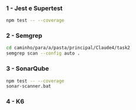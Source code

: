 ### 1 - Jest e Supertest
```bash
npm test -- --coverage
```

### 2 - Semgrep
```bash
cd caminho/para/a/pasta/principal/Claude4/task2
semgrep scan --config auto .
```

### 3 - SonarQube
```bash
npm test -- --coverage
sonar-scanner.bat   
```

### 4 - K6